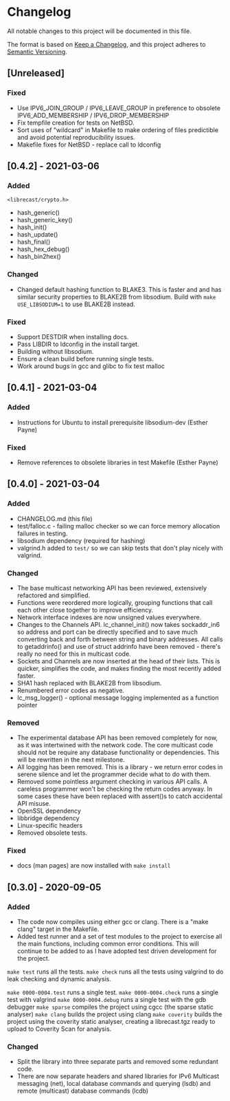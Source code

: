 # Changelog
All notable changes to this project will be documented in this file.

The format is based on [Keep a Changelog](https://keepachangelog.com/en/1.0.0/),
and this project adheres to [Semantic Versioning](https://semver.org/spec/v2.0.0.html).

## [Unreleased]

### Fixed

- Use IPV6_JOIN_GROUP / IPV6_LEAVE_GROUP in preference to obsolete IPV6_ADD_MEMBERSHIP / IPV6_DROP_MEMBERSHIP
- Fix tempfile creation for tests on NetBSD.
- Sort uses of "wildcard" in Makefile to make ordering of files predictible and avoid potential reproducibility issues.
- Makefile fixes for NetBSD - replace call to ldconfig

## [0.4.2] - 2021-03-06

### Added

`<librecast/crypto.h>`
- hash_generic()
- hash_generic_key()
- hash_init()
- hash_update()
- hash_final()
- hash_hex_debug()
- hash_bin2hex()

### Changed

- Changed default hashing function to BLAKE3. This is faster and and has similar
    security properties to BLAKE2B from libsodium.  Build with `make USE_LIBSODIUM=1` to
    use BLAKE2B instead.

### Fixed

- Support DESTDIR when installing docs.
- Pass LIBDIR to ldconfig in the install target.
- Building without libsodium.
- Ensure a clean build before running single tests.
- Work around bugs in gcc and glibc to fix test malloc

## [0.4.1] - 2021-03-04

### Added
- Instructions for Ubuntu to install prerequisite libsodium-dev (Esther Payne)

### Fixed
- Remove references to obsolete libraries in test Makefile (Esther Payne)

## [0.4.0] - 2021-03-04

### Added
- CHANGELOG.md (this file)
- test/falloc.c - failing malloc checker so we can force memory allocation
    failures in testing.
- libsodium dependency (required for hashing)
- valgrind.h added to `test/` so we can skip tests that don't play nicely with
    valgrind.

### Changed
- The base multicast networking API has been reviewed, extensively refactored and simplified.
- Functions were reordered more logically, grouping functions that call each
    other close together to improve efficiency.
- Network interface indexes are now unsigned values everywhere.
- Changes to the Channels API. lc_channel_init() now takes sockaddr_in6 so
    address and port can be directly specified and to save much converting back
    and forth between string and binary addresses. All calls to getaddrinfo()
    and use of struct addrinfo have been removed - there's really no need for
    this in multicast code.
- Sockets and Channels are now inserted at the head of their lists. This is
    quicker, simplifies the code, and makes finding the most recently added faster.
- SHA1 hash replaced with BLAKE2B from libsodium.
- Renumbered error codes as negative.
- lc_msg_logger() - optional message logging implemented as a function pointer

### Removed
- The experimental database API has been removed completely for now, as it was intertwined with the network code. The core multicast code should not be require any database functionality or dependencies. This will be rewritten in the next milestone.
- All logging has been removed. This is a library - we return error codes in serene silence and let the programmer decide what to do with them.
- Removed some pointless argument checking in various API calls. A careless
    programmer won't be checking the return codes anyway. In some cases these
    have been replaced with assert()s to catch accidental API misuse.
- OpenSSL dependency
- libbridge dependency
- Linux-specific headers
- Removed obsolete tests.

### Fixed
- docs (man pages) are now installed with `make install`


## [0.3.0] - 2020-09-05

### Added
- The code now compiles using either gcc or clang.  There is a "make clang" target in the Makefile.
- Added test runner and a set of test modules to the project to exercise
all the main functions, including common error conditions.  This will continue
to be added to as I have adopted test driven development for the project.

`make test` runs all the tests.
`make check` runs all the tests using valgrind to do leak checking and dynamic
analysis.

`make 0000-0004.test` runs a single test.
`make 0000-0004.check` runs a single test with valgrind
`make 0000-0004.debug` runs a single test with the gdb debugger
`make sparse` compiles the project using cgcc (the sparse static analyser)
`make clang` builds the project using clang
`make coverity` builds the project using the coverity static analyser, creating
a librecast.tgz ready to upload to Coverity Scan for analysis.

### Changed

- Split the library into three separate parts and removed some redundant code.
- There are now separate headers and shared libraries for IPv6 Multicast messaging (net), local database commands and querying (lsdb) and remote (multicast) database commands (lcdb)
